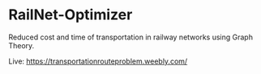 # RailNet-Optimizer

Reduced cost and time of transportation in railway networks using Graph Theory.

Live: https://transportationrouteproblem.weebly.com/
